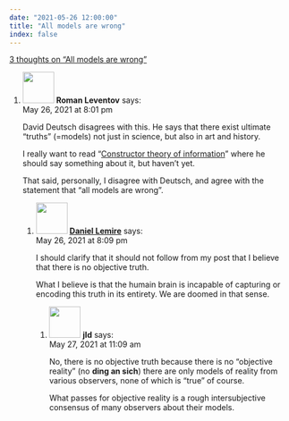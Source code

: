 ```yaml
---
date: "2021-05-26 12:00:00"
title: "All models are wrong"
index: false
---
```


[3 thoughts on &ldquo;All models are wrong&rdquo;](/lemire/blog/2021/05-26-all-models-are-wrong)

<ol class="comment-list">
<li id="comment-585194" class="comment even thread-even depth-1 parent">
<div class="comment-author vcard">
<img alt src="https://secure.gravatar.com/avatar/4bafdfdb4a8ff3e836171de1f7030233?s=56&#038;d=mm&#038;r=g" srcset="https://secure.gravatar.com/avatar/4bafdfdb4a8ff3e836171de1f7030233?s=112&#038;d=mm&#038;r=g 2x" class="avatar avatar-56 photo" height="56" width="56" decoding="async" /> <b class="fn">Roman Leventov</b> <span class="says">says:</span> </div>
<div class="comment-metadata"><time datetime="2021-05-26T20:01:53+00:00">May 26, 2021 at 8:01 pm</time></a> </div>
<div class="comment-content">
<p>David Deutsch disagrees with this. He says that there exist ultimate &ldquo;truths&rdquo; (=models) not just in science, but also in art and history.</p>
<p>I really want to read &ldquo;<a href="https://arxiv.org/abs/1405.5563" rel="nofollow ugc">Constructor theory of information</a>&rdquo; where he should say something about it, but haven&rsquo;t yet.</p>
<p>That said, personally, I disagree with Deutsch, and agree with the statement that &ldquo;all models are wrong&rdquo;.</p>
</div>
<ol class="children">
<li id="comment-585195" class="comment byuser comment-author-lemire bypostauthor odd alt depth-2 parent">
<div class="comment-author vcard">
<img alt src="https://secure.gravatar.com/avatar/2ca999bef9535950f5b84281a4dab006?s=56&#038;d=mm&#038;r=g" srcset="https://secure.gravatar.com/avatar/2ca999bef9535950f5b84281a4dab006?s=112&#038;d=mm&#038;r=g 2x" class="avatar avatar-56 photo" height="56" width="56" decoding="async" /> <b class="fn"><a href="https://lemire.me/en/" class="url" rel="ugc">Daniel Lemire</a></b> <span class="says">says:</span> </div>
<div class="comment-metadata"><time datetime="2021-05-26T20:09:38+00:00">May 26, 2021 at 8:09 pm</time></a> </div>
<div class="comment-content">
<p>I should clarify that it should not follow from my post that I believe that there is no objective truth.</p>
<p>What I believe is that the humain brain is incapable of capturing or encoding this truth in its entirety. We are doomed in that sense.</p>
</div>
<ol class="children">
<li id="comment-585244" class="comment even depth-3">
<div class="comment-author vcard">
<img alt src="https://secure.gravatar.com/avatar/988ac6d9ab01c62c26ca83981a0e5e9a?s=56&#038;d=mm&#038;r=g" srcset="https://secure.gravatar.com/avatar/988ac6d9ab01c62c26ca83981a0e5e9a?s=112&#038;d=mm&#038;r=g 2x" class="avatar avatar-56 photo" height="56" width="56" loading="lazy" decoding="async" /> <b class="fn">jld</b> <span class="says">says:</span> </div>
<div class="comment-metadata"><time datetime="2021-05-27T11:09:53+00:00">May 27, 2021 at 11:09 am</time></a> </div>
<div class="comment-content">
<p>No, there is no objective truth because there is no &ldquo;objective reality&rdquo; (no <strong>ding an sich</strong>) there are only models of reality from various observers, none of which is &ldquo;true&rdquo; of course.</p>
<p>What passes for objective reality is a rough intersubjective consensus of many observers about their models.</p>
</div>
</li>
</ol>
</li>
</ol>
</li>
</ol>
